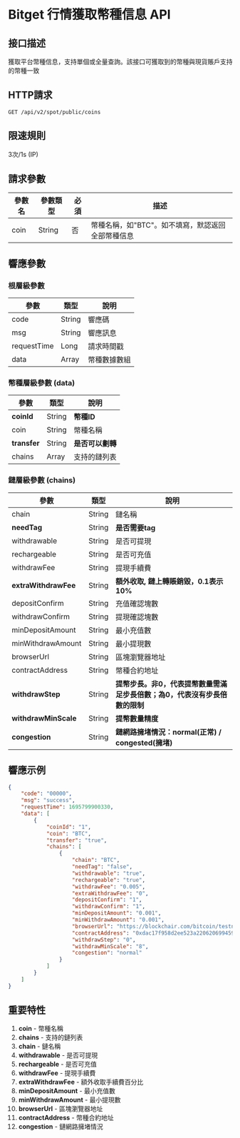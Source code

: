 # Bitget 行情獲取幣種信息 API

## 接口描述
獲取平台幣種信息，支持單個或全量查詢。該接口可獲取到的幣種與現貨賬戶支持的幣種一致

## HTTP請求
```
GET /api/v2/spot/public/coins
```

## 限速規則
3次/1s (IP)

## 請求參數
| 參數名 | 參數類型 | 必須 | 描述 |
|--------|----------|------|------|
| coin | String | 否 | 幣種名稱，如"BTC"。如不填寫，默認返回全部幣種信息 |

## 響應參數

### 根層級參數
| 參數 | 類型 | 說明 |
|------|------|------|
| code | String | 響應碼 |
| msg | String | 響應訊息 |
| requestTime | Long | 請求時間戳 |
| data | Array | 幣種數據數組 |

### 幣種層級參數 (data)
| 參數 | 類型 | 說明 |
|------|------|------|
| **coinId** | String | **幣種ID** |
| coin | String | 幣種名稱 |
| **transfer** | String | **是否可以劃轉** |
| chains | Array | 支持的鏈列表 |

### 鏈層級參數 (chains)
| 參數 | 類型 | 說明 |
|------|------|------|
| chain | String | 鏈名稱 |
| **needTag** | String | **是否需要tag** |
| withdrawable | String | 是否可提現 |
| rechargeable | String | 是否可充值 |
| withdrawFee | String | 提現手續費 |
| **extraWithdrawFee** | String | **額外收取, 鏈上轉賬銷毀，0.1表示10%** |
| depositConfirm | String | 充值確認塊數 |
| withdrawConfirm | String | 提現確認塊數 |
| minDepositAmount | String | 最小充值數 |
| minWithdrawAmount | String | 最小提現數 |
| browserUrl | String | 區塊瀏覽器地址 |
| contractAddress | String | 幣種合約地址 |
| **withdrawStep** | String | **提幣步長。非0，代表提幣數量需滿足步長倍數；為0，代表沒有步長倍數的限制** |
| **withdrawMinScale** | String | **提幣數量精度** |
| **congestion** | String | **鏈網路擁堵情況：normal(正常) / congested(擁堵)** |

## 響應示例
```json
{
    "code": "00000",
    "msg": "success",
    "requestTime": 1695799900330,
    "data": [
        {
            "coinId": "1",
            "coin": "BTC",
            "transfer": "true",
            "chains": [
                {
                    "chain": "BTC",
                    "needTag": "false",
                    "withdrawable": "true",
                    "rechargeable": "true",
                    "withdrawFee": "0.005",
                    "extraWithdrawFee": "0",
                    "depositConfirm": "1",
                    "withdrawConfirm": "1",
                    "minDepositAmount": "0.001",
                    "minWithdrawAmount": "0.001",
                    "browserUrl": "https://blockchair.com/bitcoin/testnet/transaction/",
                    "contractAddress": "0xdac17f958d2ee523a2206206994597c13d831ec7",
                    "withdrawStep": "0",
                    "withdrawMinScale": "8",
                    "congestion": "normal"
                }
            ]
        }
    ]
}
```

## 重要特性
1. **coin** - 幣種名稱
2. **chains** - 支持的鏈列表
3. **chain** - 鏈名稱
4. **withdrawable** - 是否可提現
5. **rechargeable** - 是否可充值
6. **withdrawFee** - 提現手續費
7. **extraWithdrawFee** - 額外收取手續費百分比
8. **minDepositAmount** - 最小充值數
9. **minWithdrawAmount** - 最小提現數
10. **browserUrl** - 區塊瀏覽器地址
11. **contractAddress** - 幣種合約地址
12. **congestion** - 鏈網路擁堵情況